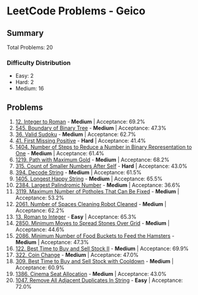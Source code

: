 # LeetCode Problems - Geico

## Summary
Total Problems: 20

### Difficulty Distribution

- Easy: 2
- Hard: 2
- Medium: 16

## Problems

1. [12. Integer to Roman](https://leetcode.com/problems/integer-to-roman/) - **Medium** | Acceptance: 69.2%
2. [545. Boundary of Binary Tree](https://leetcode.com/problems/boundary-of-binary-tree/) - **Medium** | Acceptance: 47.3%
3. [36. Valid Sudoku](https://leetcode.com/problems/valid-sudoku/) - **Medium** | Acceptance: 62.7%
4. [41. First Missing Positive](https://leetcode.com/problems/first-missing-positive/) - **Hard** | Acceptance: 41.4%
5. [1404. Number of Steps to Reduce a Number in Binary Representation to One](https://leetcode.com/problems/number-of-steps-to-reduce-a-number-in-binary-representation-to-one/) - **Medium** | Acceptance: 61.4%
6. [1219. Path with Maximum Gold](https://leetcode.com/problems/path-with-maximum-gold/) - **Medium** | Acceptance: 68.2%
7. [315. Count of Smaller Numbers After Self](https://leetcode.com/problems/count-of-smaller-numbers-after-self/) - **Hard** | Acceptance: 43.0%
8. [394. Decode String](https://leetcode.com/problems/decode-string/) - **Medium** | Acceptance: 61.5%
9. [1405. Longest Happy String](https://leetcode.com/problems/longest-happy-string/) - **Medium** | Acceptance: 65.5%
10. [2384. Largest Palindromic Number](https://leetcode.com/problems/largest-palindromic-number/) - **Medium** | Acceptance: 36.6%
11. [3119. Maximum Number of Potholes That Can Be Fixed](https://leetcode.com/problems/maximum-number-of-potholes-that-can-be-fixed/) - **Medium** | Acceptance: 53.2%
12. [2061. Number of Spaces Cleaning Robot Cleaned](https://leetcode.com/problems/number-of-spaces-cleaning-robot-cleaned/) - **Medium** | Acceptance: 62.2%
13. [13. Roman to Integer](https://leetcode.com/problems/roman-to-integer/) - **Easy** | Acceptance: 65.3%
14. [2850. Minimum Moves to Spread Stones Over Grid](https://leetcode.com/problems/minimum-moves-to-spread-stones-over-grid/) - **Medium** | Acceptance: 44.6%
15. [2086. Minimum Number of Food Buckets to Feed the Hamsters](https://leetcode.com/problems/minimum-number-of-food-buckets-to-feed-the-hamsters/) - **Medium** | Acceptance: 47.3%
16. [122. Best Time to Buy and Sell Stock II](https://leetcode.com/problems/best-time-to-buy-and-sell-stock-ii/) - **Medium** | Acceptance: 69.9%
17. [322. Coin Change](https://leetcode.com/problems/coin-change/) - **Medium** | Acceptance: 47.0%
18. [309. Best Time to Buy and Sell Stock with Cooldown](https://leetcode.com/problems/best-time-to-buy-and-sell-stock-with-cooldown/) - **Medium** | Acceptance: 60.9%
19. [1386. Cinema Seat Allocation](https://leetcode.com/problems/cinema-seat-allocation/) - **Medium** | Acceptance: 43.0%
20. [1047. Remove All Adjacent Duplicates In String](https://leetcode.com/problems/remove-all-adjacent-duplicates-in-string/) - **Easy** | Acceptance: 72.0%